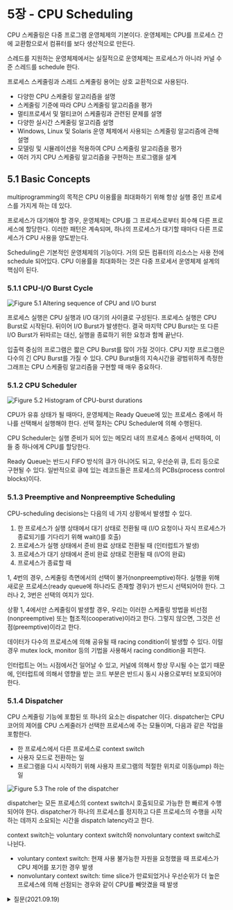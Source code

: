 # 5장 - CPU Scheduling

CPU 스케줄링은 다중 프로그램 운영체제의 기본이다. 운영체제는 CPU를 프로세스 간에 교환함으로서 컴퓨터를 보다 생산적으로 만든다.

스레드를 지원하는 운영체제에서는 실질적으로 운영체제는 프로세스가 아니라 커널 수준 스레드를 schedule 한다. 

프로세스 스케줄링과 스레드 스케줄링 용어는 상호 교환적으로 사용된다.

- 다양한 CPU 스케줄링 알고리즘을 설명
- 스케줄링 기준에 따라 CPU 스케줄링 알고리즘을 평가
- 멀티프로세서 및 멀티코어 스케줄링과 관련된 문제를 설명
- 다양한 실시간 스케줄링 알고리즘 설명
- Windows, Linux 및 Solaris 운영 체제에서 사용되는 스케줄링 알고리즘에 관해 설명
- 모델링 및 시뮬레이션을 적용하여 CPU 스케줄링 알고리즘을 평가
- 여러 가지 CPU 스케줄링 알고리즘을 구현하는 프로그램을 설계

## 5.1 Basic Concepts

multiprogramming의 목적은 CPU 이용률을 최대화하기 위해 항상 실행 중인 프로세스를 가지게 하는 데 있다. 

프로세스가 대기해야 할 경우, 운영체제는 CPU를 그 프로세스로부터 회수해 다른 프로세스에 할당한다. 이러한 패턴은 계속되며, 하나의 프로세스가 대기할 때마다 다른 프로세스가 CPU 사용을 양도받는다.

Scheduling은 기본적인 운영체제의 기능이다. 거의 모든 컴퓨터의 리소스는 사용 전에 schedule 되어있다. CPU 이용률을 최대화하는 것은 다중 프로세서 운영체제 설계의 핵심이 된다.

### 5.1.1 CPU-I/O Burst Cycle

![Figure 5.1 Altering sequence of CPU and I/O burst](https://user-images.githubusercontent.com/16266103/132116709-98da70ce-9a8b-4e0f-b853-ab9f2c93b760.png)

프로세스 실행은 CPU 실행과 I/O 대기의 사이클로 구성된다. 프로세스 실행은 CPU Burst로 시작된다. 뒤이어 I/O Burst가 발생한다. 결국 마지막 CPU Burst는 또 다른 I/O Burst가 뒤따르는 대신, 실행을 종료하기 위한 요청과 함께 끝난다.

입출력 중심의 프로그램은 짧은 CPU Burst를 많이 가질 것이다. CPU 지향 프로그램은 다수의 긴 CPU Burst를 가질 수 있다. CPU Burst들의 지속시간을 광범위하게 측정한 그래프는 CPU 스케줄링 알고리즘을 구현할 때 매우 중요하다.

### 5.1.2 CPU Scheduler

![Figure 5.2 Histogram of CPU-burst durations](https://user-images.githubusercontent.com/16266103/132116707-80989803-c290-4c5b-b3d1-d91c53497de5.png)

CPU가 유휴 상태가 될 때마다, 운영체제는 Ready Queue에 있는 프로세스 중에서 하나를 선택해서 실행해야 한다. 선택 절차는 CPU Scheduler에 의해 수행된다.

CPU Scheduler는 실행 준비가 되어 있는 메모리 내의 프로세스 중에서 선택하여, 이들 중 하나에게 CPU를 할당한다.

Ready Queue는 반드시 FIFO 방식의 큐가 아니어도 되고, 우선순위 큐, 트리 등으로 구현될 수 있다. 일반적으로 큐에 있는 레코드들은 프로세스의 PCBs(process control blocks)이다.

### 5.1.3 Preemptive and Nonpreemptive Scheduling

CPU-scheduling decisions는 다음의 네 가지 상황에서 발생할 수 있다.

1. 한 프로세스가 실행 상태에서 대기 상태로 전환될 때 (I/O 요청이나 자식 프로세스가 종료되기를 기다리기 위해 wait()를 호출)
2. 프로세스가 실행 상태에서 준비 완료 상태로 전환될 때 (인터럽트가 발생)
3. 프로세스가 대기 상태에서 준비 완료 상태로 전환될 때 (I/O의 완료)
4. 프로세스가 종료할 때

1, 4번의 경우, 스케줄링 측면에서의 선택이 불가(nonpreemptive)하다. 실행을 위해 새로운 프로세스(ready queue에 하나라도 존재할 경우)가 반드시 선택되어야 한다. 그러나 2, 3번은 선택의 여지가 있다.

상황 1, 4에서만 스케줄링이 발생할 경우, 우리는 이러한 스케줄링 방법을 비선점(nonpreemptive) 또는 협조적(cooperative)이라고 한다. 그렇지 않으면, 그것은 선점(preemptive)이라고 한다.

데이터가 다수의 프로세스에 의해 공유될 때 racing condition이 발생할 수 있다. 이럴 경우 mutex lock, monitor 등의 기법을 사용해서 racing condition을 피한다.

인터럽트는 어느 시점에서건 일어날 수 있고, 커널에 의해서 항상 무시될 수는 없기 때문에, 인터럽트에 의해서 영향을 받는 코드 부분은 반드시 동시 사용으로부터 보호되어야 한다.

### 5.1.4 Dispatcher

CPU 스케줄링 기능에 포함된 또 하나의 요소는 dispatcher 이다. dispatcher는 CPU 코어의 제어를 CPU 스케줄러가 선택한 프로세스에 주는 모듈이며, 다음과 같은 작업을 포함한다.

- 한 프로세스에서 다른 프로세스로 context switch
- 사용자 모드로 전환하는 일
- 프로그램을 다시 시작하기 위해 사용자 프로그램의 적절한 위치로 이동(jump) 하는 일

![Figure 5.3 The role of the dispatcher](https://user-images.githubusercontent.com/16266103/132116705-b47be689-8f65-4aea-be88-848dc0143c0d.png)

dispatcher는 모든 프로세스의 context switch시 호출되므로 가능한 한 빠르게 수행되어야 한다. dispatcher가 하나의 프로세스를 정지하고 다른 프로세스의 수행을 시작하는 데까지 소요되는 시간을 dispatch latency라고 한다.

context switch는 voluntary context switch와 nonvoluntary context switch로 나뉜다.

- voluntary context switch: 현재 사용 불가능한 자원을 요청했을 때 프로세스가 CPU 제어를 포기한 경우 발생
- nonvoluntary context switch: time slice가 만료되었거나 우선순위가 더 높은 프로세스에 의해 선점되는 경우와 같이 CPU를 빼앗겼을 때 발생

<details>
<summary> 질문(2021.09.19) </summary>

- 인터럽트에서 사용자모드?
  - 사용자모드로 돌아갈 때 현재 사용 불가능한 자원을 요청했을 때 프로세스가 CPU 제어를 포기한 경우 발생
  - 나를 입력하시오 i/o 기다리는 작업할 때 cpu를 사용해서 하지 않아도 됨
  - cpu를 놓음 => 자식프로세스가 종료될 때까지 기다리거나 waiting 이런게 cpu 제어를 포기한 상태라고 함

- dispatcher가 어떻게 움직어야 하는가? 
  - context switch의 종류
  - 스케쥴링 시간 주기에 의해서 강제적으로 contxt switch가 일어나는 경우와 스스로 cpu를 사용할 일이 없어져서 저게 되는경우가 voluntary context siwtch
- 선점 비선점의 기준
  - 비선점은 제어권을 뺏을 수 있고 선점은 아니다
  - voluntary와 non voluntary, preemtive의 정의는 뺏어서 들어갈 수 있는가가 기준

- 1, 4는 nonpreemtive 이고 2, 3은 preemptive 일 수도 있다
  - 선점을 할 수 있는 케이스와 애초에 선점이 개입할 수 없는 케이스로 나눠놨다
    - 선점을 허용하는 스케쥴링 기법, 허용하지 않는 스케쥴링 기법
  - 스케쥴링 알고리즘 기법들을 하나하나 배우다보면 이해가 명확하다

- 5.1장 마지막에 volutary, non voluntary 설명하는 부분에서 맨 마지막에 context switch 횟수 보여주면서 이야기 하는 부분은 무엇을 의미하는가?
  - 통게치를 보여주는 명령어가 있다로 끝임

</details>